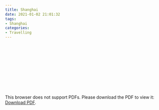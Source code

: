 ```yaml
---
title: Shanghai
date: 2021-01-02 21:01:32
tags:
- Shanghai
categories:
- Travelling
---
```


<object data="/PDF/shanghai.pdf" type="application/pdf" width="800px" height="800px">
    <embed src="/PDF/shanghai.pdf">
        <p>This browser does not support PDFs. Please download the PDF to view it: <a href="https://binarywoodb.github.io/PDF/shanghai.pdf">Download PDF</a>.</p>
    </embed>
</object>